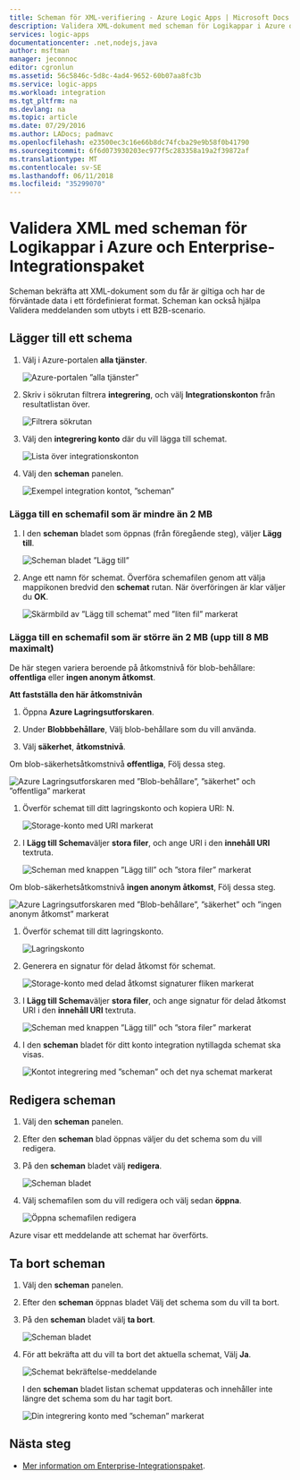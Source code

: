 ```yaml
---
title: Scheman för XML-verifiering - Azure Logic Apps | Microsoft Docs
description: Validera XML-dokument med scheman för Logikappar i Azure och Enterprise-Integrationspaket
services: logic-apps
documentationcenter: .net,nodejs,java
author: msftman
manager: jeconnoc
editor: cgronlun
ms.assetid: 56c5846c-5d8c-4ad4-9652-60b07aa8fc3b
ms.service: logic-apps
ms.workload: integration
ms.tgt_pltfrm: na
ms.devlang: na
ms.topic: article
ms.date: 07/29/2016
ms.author: LADocs; padmavc
ms.openlocfilehash: e23500ec3c16e66b8dc74fcba29e9b58f0b41790
ms.sourcegitcommit: 6f6d073930203ec977f5c283358a19a2f39872af
ms.translationtype: MT
ms.contentlocale: sv-SE
ms.lasthandoff: 06/11/2018
ms.locfileid: "35299070"
---
```

# <a name="validate-xml-with-schemas-for-azure-logic-apps-and-the-enterprise-integration-pack"></a>Validera XML med scheman för Logikappar i Azure och Enterprise-Integrationspaket

Scheman bekräfta att XML-dokument som du får är giltiga och har de förväntade data i ett fördefinierat format. Scheman kan också hjälpa Validera meddelanden som utbyts i ett B2B-scenario.

## <a name="add-a-schema"></a>Lägger till ett schema

1. Välj i Azure-portalen **alla tjänster**.

    ![Azure-portalen ”alla tjänster”](media/logic-apps-enterprise-integration-schemas/overview-11.png)

2. Skriv i sökrutan filtrera **integrering**, och välj **Integrationskonton** från resultatlistan över.

    ![Filtrera sökrutan](media/logic-apps-enterprise-integration-schemas/overview-21.png)

3. Välj den **integrering konto** där du vill lägga till schemat.

    ![Lista över integrationskonton](media/logic-apps-enterprise-integration-schemas/overview-31.png)

4. Välj den **scheman** panelen.

    ![Exempel integration kontot, ”scheman”](media/logic-apps-enterprise-integration-schemas/schema-11.png)

### <a name="add-a-schema-file-smaller-than-2-mb"></a>Lägga till en schemafil som är mindre än 2 MB

1. I den **scheman** bladet som öppnas (från föregående steg), väljer **Lägg till**.

    ![Scheman bladet ”Lägg till”](media/logic-apps-enterprise-integration-schemas/schema-21.png)

2. Ange ett namn för schemat. Överföra schemafilen genom att välja mappikonen bredvid den **schemat** rutan. När överföringen är klar väljer du **OK**.

    ![Skärmbild av ”Lägg till schemat” med ”liten fil” markerat](media/logic-apps-enterprise-integration-schemas/schema-31.png)

### <a name="add-a-schema-file-larger-than-2-mb-up-to-8-mb-maximum"></a>Lägga till en schemafil som är större än 2 MB (upp till 8 MB maximalt)

De här stegen variera beroende på åtkomstnivå för blob-behållare: **offentliga** eller **ingen anonym åtkomst**.

**Att fastställa den här åtkomstnivån**

1.  Öppna **Azure Lagringsutforskaren**. 

2.  Under **Blobbbehållare**, Välj blob-behållare som du vill använda. 

3.  Välj **säkerhet**, **åtkomstnivå**.

Om blob-säkerhetsåtkomstnivå **offentliga**, Följ dessa steg.

![Azure Lagringsutforskaren med ”Blob-behållare”, ”säkerhet” och ”offentliga” markerat](media/logic-apps-enterprise-integration-schemas/blob-public.png)

1. Överför schemat till ditt lagringskonto och kopiera URI: N.

    ![Storage-konto med URI markerat](media/logic-apps-enterprise-integration-schemas/schema-blob.png)

2. I **Lägg till Schema**väljer **stora filer**, och ange URI i den **innehåll URI** textruta.

    ![Scheman med knappen ”Lägg till” och ”stora filer” markerat](media/logic-apps-enterprise-integration-schemas/schema-largefile.png)

Om blob-säkerhetsåtkomstnivå **ingen anonym åtkomst**, Följ dessa steg.

![Azure Lagringsutforskaren med ”Blob-behållare”, ”säkerhet” och ”ingen anonym åtkomst” markerat](media/logic-apps-enterprise-integration-schemas/blob-1.png)

1. Överför schemat till ditt lagringskonto.

    ![Lagringskonto](media/logic-apps-enterprise-integration-schemas/blob-3.png)

2. Generera en signatur för delad åtkomst för schemat.

    ![Storage-konto med delad åtkomst signaturer fliken markerat](media/logic-apps-enterprise-integration-schemas/blob-2.png)

3. I **Lägg till Schema**väljer **stora filer**, och ange signatur för delad åtkomst URI i den **innehåll URI** textruta.

    ![Scheman med knappen ”Lägg till” och ”stora filer” markerat](media/logic-apps-enterprise-integration-schemas/schema-largefile.png)

4. I den **scheman** bladet för ditt konto integration nytillagda schemat ska visas.

    ![Kontot integrering med ”scheman” och det nya schemat markerat](media/logic-apps-enterprise-integration-schemas/schema-41.png)

## <a name="edit-schemas"></a>Redigera scheman

1. Välj den **scheman** panelen.

2. Efter den **scheman** blad öppnas väljer du det schema som du vill redigera.

3. På den **scheman** bladet välj **redigera**.

    ![Scheman bladet](media/logic-apps-enterprise-integration-schemas/edit-12.png)

4. Välj schemafilen som du vill redigera och välj sedan **öppna**.

    ![Öppna schemafilen redigera](media/logic-apps-enterprise-integration-schemas/edit-31.png)

Azure visar ett meddelande att schemat har överförts.

## <a name="delete-schemas"></a>Ta bort scheman

1. Välj den **scheman** panelen.

2. Efter den **scheman** öppnas bladet Välj det schema som du vill ta bort.

3. På den **scheman** bladet välj **ta bort**.

    ![Scheman bladet](media/logic-apps-enterprise-integration-schemas/delete-12.png)

4. För att bekräfta att du vill ta bort det aktuella schemat, Välj **Ja**.

    ![Schemat bekräftelse-meddelande](media/logic-apps-enterprise-integration-schemas/delete-21.png)

    I den **scheman** bladet listan schemat uppdateras och innehåller inte längre det schema som du har tagit bort.

    ![Din integrering konto med ”scheman” markerat](media/logic-apps-enterprise-integration-schemas/delete-31.png)

## <a name="next-steps"></a>Nästa steg
* [Mer information om Enterprise-Integrationspaket](logic-apps-enterprise-integration-overview.md "Lär dig mer om enterprise-integrationspaket").  

